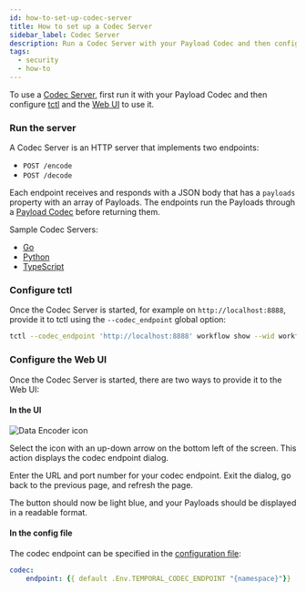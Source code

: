 ```yaml
---
id: how-to-set-up-codec-server
title: How to set up a Codec Server
sidebar_label: Codec Server
description: Run a Codec Server with your Payload Codec and then configure tctl and the Web UI to use the server.
tags:
  - security
  - how-to
---
```


To use a [Codec Server](/concepts/what-is-a-codec-server), first run it with your Payload Codec and then configure [tctl](/tctl-v1) and the [Web UI](/web-ui) to use it.

### Run the server

A Codec Server is an HTTP server that implements two endpoints:

- `POST /encode`
- `POST /decode`

Each endpoint receives and responds with a JSON body that has a `payloads` property with an array of Payloads.
The endpoints run the Payloads through a [Payload Codec](/concepts/what-is-a-data-converter#payload-codecs) before returning them.

Sample Codec Servers:

- [Go](https://github.com/temporalio/samples-go/tree/main/codec-server)
- [Python](https://github.com/temporalio/samples-python/blob/main/encryption/codec_server.py)
- [TypeScript](https://github.com/temporalio/samples-typescript/blob/main/encryption/src/codec-server.ts)

### Configure tctl

Once the Codec Server is started, for example on `http://localhost:8888`, provide it to tctl using the `--codec_endpoint` global option:

```bash
tctl --codec_endpoint 'http://localhost:8888' workflow show --wid workflow-id-123
```

### Configure the Web UI

Once the Codec Server is started, there are two ways to provide it to the Web UI:

#### In the UI

![Data Encoder icon](/img/docs/data-encoder-button.png)

Select the icon with an up-down arrow on the bottom left of the screen.
This action displays the codec endpoint dialog.

Enter the URL and port number for your codec endpoint.
Exit the dialog, go back to the previous page, and refresh the page.

The button should now be light blue, and your Payloads should be displayed in a readable format.

#### In the config file

The codec endpoint can be specified in the [configuration file](/references/web-ui-configuration#codec):

```yaml
codec:
    endpoint: {{ default .Env.TEMPORAL_CODEC_ENDPOINT "{namespace}"}}
```

